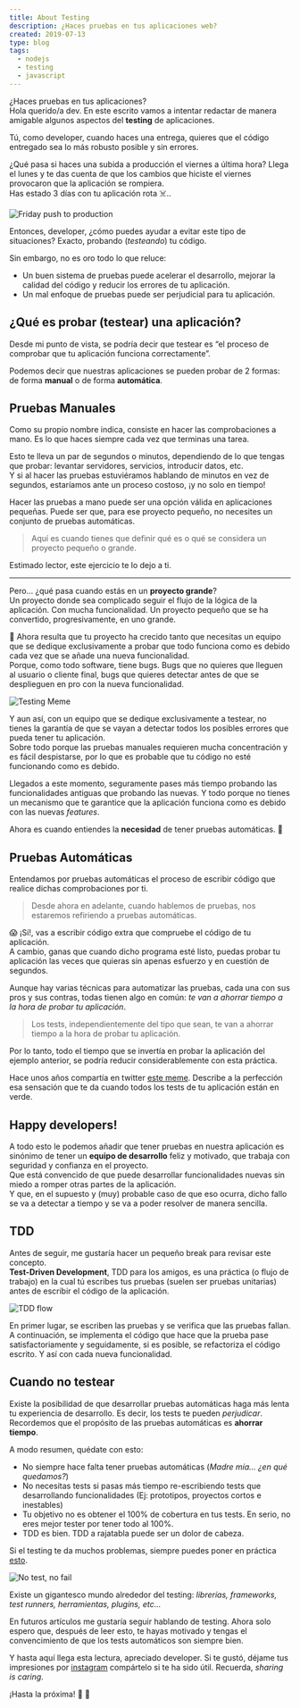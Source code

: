 ```yaml
---
title: About Testing
description: ¿Haces pruebas en tus aplicaciones web?
created: 2019-07-13
type: blog
tags:
  - nodejs
  - testing
  - javascript
---
```


¿Haces pruebas en tus aplicaciones?  
Hola querido/a dev. En este escrito vamos a intentar redactar de manera amigable algunos aspectos del **testing** de aplicaciones.

Tú, como developer, cuando haces una entrega, quieres que el código entregado sea lo más robusto posible y sin errores.

¿Qué pasa si haces una subida a producción el viernes a última hora? Llega el lunes y te das cuenta de que los cambios que hiciste el viernes provocaron que la aplicación se rompiera.  
Has estado 3 días con tu aplicación rota ☠️..

![Friday push to production](friday-push.jpg)

Entonces, developer, ¿cómo puedes ayudar a evitar este tipo de situaciones? Exacto, probando (_testeando_) tu código.

Sin embargo, no es oro todo lo que reluce:

- Un buen sistema de pruebas puede acelerar el desarrollo, mejorar la calidad del código y reducir los errores de tu aplicación.
- Un mal enfoque de pruebas puede ser perjudicial para tu aplicación.

## ¿Qué es probar (testear) una aplicación?

Desde mi punto de vista, se podría decir que testear es “el proceso de comprobar que tu aplicación funciona correctamente”.

Podemos decir que nuestras aplicaciones se pueden probar de 2 formas: de forma **manual** o de forma **automática**.

## Pruebas Manuales

Como su propio nombre indica, consiste en hacer las comprobaciones a mano. Es lo que haces siempre cada vez que terminas una tarea.

Esto te lleva un par de segundos o minutos, dependiendo de lo que tengas que probar: levantar servidores, servicios, introducir datos, etc.  
Y si al hacer las pruebas estuviéramos hablando de minutos en vez de segundos, estaríamos ante un proceso costoso, ¡y no solo en tiempo!

Hacer las pruebas a mano puede ser una opción válida en aplicaciones pequeñas. Puede ser que, para ese proyecto pequeño, no necesites un conjunto de pruebas automáticas.

> Aquí es cuando tienes que definir qué es o qué se considera un proyecto pequeño o grande.

Estimado lector, este ejercicio te lo dejo a ti.

---

Pero… ¿qué pasa cuando estás en un **proyecto grande**?  
Un proyecto donde sea complicado seguir el flujo de la lógica de la aplicación. Con mucha funcionalidad. Un proyecto pequeño que se ha convertido, progresivamente, en uno grande.

🐛 Ahora resulta que tu proyecto ha crecido tanto que necesitas un equipo que se dedique exclusivamente a probar que todo funciona como es debido cada vez que se añade una nueva funcionalidad.  
Porque, como todo software, tiene bugs. Bugs que no quieres que lleguen al usuario o cliente final, bugs que quieres detectar antes de que se desplieguen en pro con la nueva funcionalidad.

![Testing Meme](testing-meme.jpg)

Y aun así, con un equipo que se dedique exclusivamente a testear, no tienes la garantía de que se vayan a detectar todos los posibles errores que pueda tener tu aplicación.  
Sobre todo porque las pruebas manuales requieren mucha concentración y es fácil despistarse, por lo que es probable que tu código no esté funcionando como es debido.

Llegados a este momento, seguramente pases más tiempo probando las funcionalidades antiguas que probando las nuevas. Y todo porque no tienes un mecanismo que te garantice que la aplicación funciona como es debido con las nuevas _features_.

Ahora es cuando entiendes la **necesidad** de tener pruebas automáticas. 🙌

## Pruebas Automáticas

Entendamos por pruebas automáticas el proceso de escribir código que realice dichas comprobaciones por ti.

> Desde ahora en adelante, cuando hablemos de pruebas, nos estaremos refiriendo a pruebas automáticas.

😱 ¡Sí!, vas a escribir código extra que compruebe el código de tu aplicación.  
A cambio, ganas que cuando dicho programa esté listo, puedas probar tu aplicación las veces que quieras sin apenas esfuerzo y en cuestión de segundos.

Aunque hay varias técnicas para automatizar las pruebas, cada una con sus pros y sus contras, todas tienen algo en común: _te van a ahorrar tiempo a la hora de probar tu aplicación_.

> Los tests, independientemente del tipo que sean, te van a ahorrar tiempo a la hora de probar tu aplicación.

Por lo tanto, todo el tiempo que se invertía en probar la aplicación del ejemplo anterior, se podría reducir considerablemente con esta práctica.

Hace unos años compartía en twitter [este meme](https://twitter.com/baumannzone/status/648826797770043392). Describe a la perfección esa sensación que te da cuando todos los tests de tu aplicación están en verde.

## Happy developers!

A todo esto le podemos añadir que tener pruebas en nuestra aplicación es sinónimo de tener un **equipo de desarrollo** feliz y motivado, que trabaja con seguridad y confianza en el proyecto.   
Que está convencido de que puede desarrollar funcionalidades nuevas sin miedo a romper otras partes de la aplicación.   
Y que, en el supuesto y (muy) probable caso de que eso ocurra, dicho fallo se va a detectar a tiempo y se va a poder resolver de manera sencilla.

## TDD

Antes de seguir, me gustaría hacer un pequeño break para revisar este concepto.  
**Test-Driven Development**, TDD para los amigos, es una práctica (o flujo de trabajo) en la cual tú escribes tus pruebas (suelen ser pruebas unitarias) antes de escribir el código de la aplicación.

![TDD flow](tdd-flow.jpg)

En primer lugar, se escriben las pruebas y se verifica que las pruebas fallan. A continuación, se implementa el código que hace que la prueba pase satisfactoriamente y seguidamente, si es posible, se refactoriza el código escrito. Y así con cada nueva funcionalidad.

## Cuando no testear

Existe la posibilidad de que desarrollar pruebas automáticas haga más lenta tu experiencia de desarrollo. Es decir, los tests te pueden _perjudicar_.   
Recordemos que el propósito de las pruebas automáticas es **ahorrar tiempo**.

A modo resumen, quédate con esto:

- No siempre hace falta tener pruebas automáticas (_Madre mía... ¿en qué quedamos?_)
- No necesitas tests si pasas más tiempo re-escribiendo tests que desarrollando funcionalidades (Ej: prototipos, proyectos cortos e inestables)
- Tu objetivo no es obtener el 100% de cobertura en tus tests. En serio, no eres mejor tester por tener todo al 100%.
- TDD es bien. TDD a rajatabla puede ser un dolor de cabeza.

Si el testing te da muchos problemas, siempre puedes poner en práctica [esto](https://twitter.com/baumannzone/status/1093427647336640512).

![No test, no fail](no-test-no-fail.jpg)

Existe un gigantesco mundo alrededor del testing: _librerías, frameworks, test runners, herramientas, plugins, etc..._

En futuros artículos me gustaría seguir hablando de testing. Ahora solo espero que, después de leer esto, te hayas motivado y tengas el convencimiento de que los tests automáticos son siempre bien.

Y hasta aquí llega esta lectura, apreciado developer. Si te gustó, déjame tus impresiones por [instagram](https://instagram.com/baumannzone) compártelo si te ha sido útil. Recuerda, _sharing is caring_.

¡Hasta la próxima! 👋 👋
